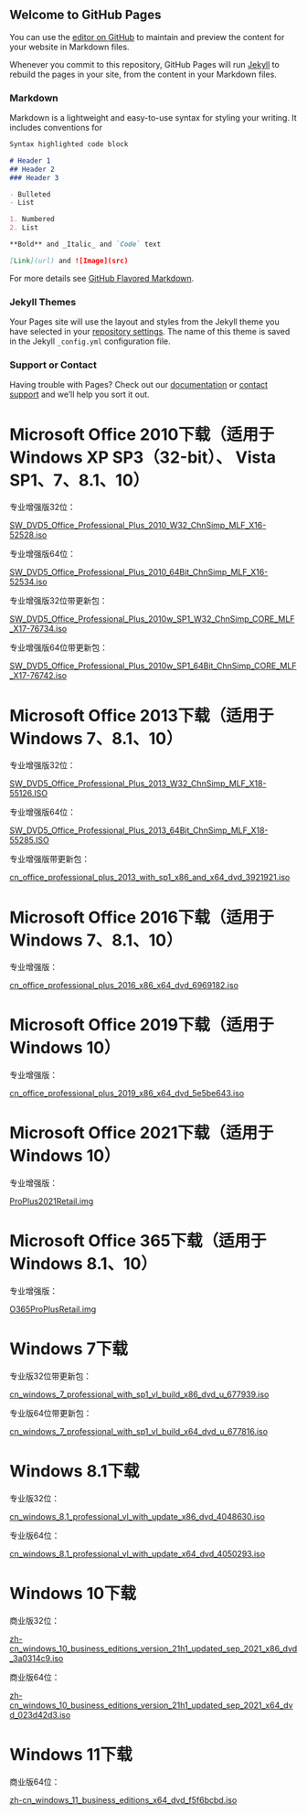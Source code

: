 ## Welcome to GitHub Pages

You can use the [editor on GitHub](https://github.com/AnnaLili/AnnaLili.github.io/edit/main/index.md) to maintain and preview the content for your website in Markdown files.

Whenever you commit to this repository, GitHub Pages will run [Jekyll](https://jekyllrb.com/) to rebuild the pages in your site, from the content in your Markdown files.

### Markdown

Markdown is a lightweight and easy-to-use syntax for styling your writing. It includes conventions for

```markdown
Syntax highlighted code block

# Header 1
## Header 2
### Header 3

- Bulleted
- List

1. Numbered
2. List

**Bold** and _Italic_ and `Code` text

[Link](url) and ![Image](src)
```

For more details see [GitHub Flavored Markdown](https://guides.github.com/features/mastering-markdown/).

### Jekyll Themes

Your Pages site will use the layout and styles from the Jekyll theme you have selected in your [repository settings](https://github.com/AnnaLili/AnnaLili.github.io/settings/pages). The name of this theme is saved in the Jekyll `_config.yml` configuration file.

### Support or Contact

Having trouble with Pages? Check out our [documentation](https://docs.github.com/categories/github-pages-basics/) or [contact support](https://support.github.com/contact) and we’ll help you sort it out.
<h1>Microsoft Office 2010下载（适用于Windows XP SP3（32-bit）、 Vista SP1、7、8.1、10）</h1>
 
<p>专业增强版32位：</p>
<a href="ed2k://|file|SW_DVD5_Office_Professional_Plus_2010_W32_ChnSimp_MLF_X16-52528.iso|926285824|3FE784EF02E56648D0920E7D5CA5A9A3|/">SW_DVD5_Office_Professional_Plus_2010_W32_ChnSimp_MLF_X16-52528.iso</a>
<p>专业增强版64位：</p>
<a href="ed2k://|file|SW_DVD5_Office_Professional_Plus_2010_64Bit_ChnSimp_MLF_X16-52534.iso|1009090560|C0BADE6BE073CC00609E6CA16D0C62AC|/">SW_DVD5_Office_Professional_Plus_2010_64Bit_ChnSimp_MLF_X16-52534.iso</a>
<p>专业增强版32位带更新包：</p>
<a href="ed2k://|file|SW_DVD5_Office_Professional_Plus_2010w_SP1_W32_ChnSimp_CORE_MLF_X17-76734.iso|1412091904|79B75EE3F629A1BD925E6C0AEFDECA10|/">SW_DVD5_Office_Professional_Plus_2010w_SP1_W32_ChnSimp_CORE_MLF_X17-76734.iso</a>
<p>专业增强版64位带更新包：</p>
<a href="ed2k://|file|SW_DVD5_Office_Professional_Plus_2010w_SP1_64Bit_ChnSimp_CORE_MLF_X17-76742.iso|1612515328|032320121E0EE36D8F0C32EC89CA0AB9|/">SW_DVD5_Office_Professional_Plus_2010w_SP1_64Bit_ChnSimp_CORE_MLF_X17-76742.iso</a>

<h1>Microsoft Office 2013下载（适用于Windows 7、8.1、10）</h1>

<p>专业增强版32位：</p>
<a href="ed2k://|file|SW_DVD5_Office_Professional_Plus_2013_W32_ChnSimp_MLF_X18-55126.ISO|850122752|72F01530B3A9C320E166A1A412F1D869|/">SW_DVD5_Office_Professional_Plus_2013_W32_ChnSimp_MLF_X18-55126.ISO</a>
<p>专业增强版64位：</p>
<a href="ed2k://|file|SW_DVD5_Office_Professional_Plus_2013_64Bit_ChnSimp_MLF_X18-55285.ISO|958879744|678EF5DD83F825E97FB710996E0BA597|/">SW_DVD5_Office_Professional_Plus_2013_64Bit_ChnSimp_MLF_X18-55285.ISO</a>
<p>专业增强版带更新包：</p>
<a href="ed2k://|file|cn_office_professional_plus_2013_with_sp1_x86_and_x64_dvd_3921921.iso|1838749696|C2C7DCB43293252480A32F91F21DE3B3|/">cn_office_professional_plus_2013_with_sp1_x86_and_x64_dvd_3921921.iso</a>

<h1>Microsoft Office 2016下载（适用于Windows 7、8.1、10）</h1>

<p>专业增强版：</p>
<a href="ed2k://|file|cn_office_professional_plus_2016_x86_x64_dvd_6969182.iso|2588266496|27EEA4FE4BB13CD0ECCDFC24167F9E01|/">cn_office_professional_plus_2016_x86_x64_dvd_6969182.iso</a>

<h1>Microsoft Office 2019下载（适用于Windows 10）</h1>

<p>专业增强版：</p>
<a href="ed2k://|file|cn_office_professional_plus_2019_x86_x64_dvd_5e5be643.iso|3775004672|1E4FFA5240F21F60DC027F73F1C62FF4|/">cn_office_professional_plus_2019_x86_x64_dvd_5e5be643.iso</a>

<h1>Microsoft Office 2021下载（适用于Windows 10）</h1>

<p>专业增强版：</p>
<a href="https://officecdn.microsoft.com/db/492350f6-3a01-4f97-b9c0-c7c6ddf67d60/media/zh-CN/ProPlus2021Retail.img">ProPlus2021Retail.img</a>

<h1>Microsoft Office 365下载（适用于Windows 8.1、10）</h1>

<p>专业增强版：</p>
<a href="https://officecdn.microsoft.com/db/492350F6-3A01-4F97-B9C0-C7C6DDF67D60/media/zh-CN/O365ProPlusRetail.img">O365ProPlusRetail.img</a>

<h1>Windows 7下载</h1>
 
<p>专业版32位带更新包：</p>
<a href="ed2k://|file|cn_windows_7_professional_with_sp1_vl_build_x86_dvd_u_677939.iso|2502909952|935E5B4B754527BE3C238FA6ABDD9B86|/">cn_windows_7_professional_with_sp1_vl_build_x86_dvd_u_677939.iso</a>
<p>专业版64位带更新包：</p>
<a href="ed2k://|file|cn_windows_7_professional_with_sp1_vl_build_x64_dvd_u_677816.iso|3266004992|5A52F4CCEFA71797D58389B397038B2F|/">cn_windows_7_professional_with_sp1_vl_build_x64_dvd_u_677816.iso</a>

<h1>Windows 8.1下载</h1>

<p>专业版32位：</p>
<a href="ed2k://|file|cn_windows_8.1_professional_vl_with_update_x86_dvd_4048630.iso|3086659584|41CAAB5DAC5643F6E0048576D609C19A|/">cn_windows_8.1_professional_vl_with_update_x86_dvd_4048630.iso</a>
<p>专业版64位：</p>
<a href="ed2k://|file|cn_windows_8.1_professional_vl_with_update_x64_dvd_4050293.iso|4136626176|4D2363F9E06BFD50A78B1E6464702959|/">cn_windows_8.1_professional_vl_with_update_x64_dvd_4050293.iso</a>

<h1>Windows 10下载</h1>

<p>商业版32位：</p>
<a href="ed2k://|file|zh-cn_windows_10_business_editions_version_21h1_updated_sep_2021_x86_dvd_3a0314c9.iso|4140279808|01B1F60FBCCC8BA61F0208D0F4957949|/">zh-cn_windows_10_business_editions_version_21h1_updated_sep_2021_x86_dvd_3a0314c9.iso</a>
<p>商业版64位：</p>
<a href="ed2k://|file|zh-cn_windows_10_business_editions_version_21h1_updated_sep_2021_x64_dvd_023d42d3.iso|5709488128|B09B1BA01F76C80E2BD8E798C9E89E7D|/">zh-cn_windows_10_business_editions_version_21h1_updated_sep_2021_x64_dvd_023d42d3.iso</a>

<h1>Windows 11下载</h1>

<p>商业版64位：</p>
<a href="ed2k://|file|zh-cn_windows_11_business_editions_x64_dvd_f5f6bcbd.iso|5413181440|88CA1AE28F5F8A238647561B5C00E511|/">zh-cn_windows_11_business_editions_x64_dvd_f5f6bcbd.iso</a>
